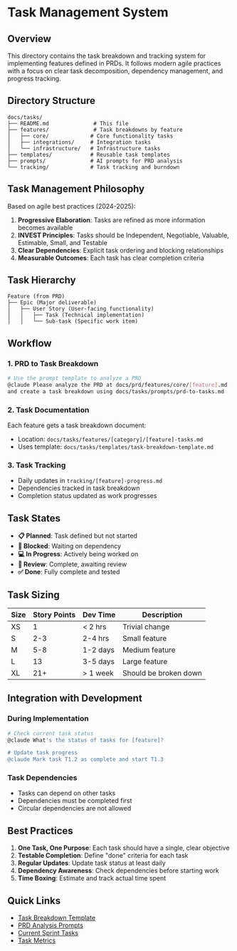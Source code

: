 # Task Management System

## Overview

This directory contains the task breakdown and tracking system for implementing features defined in PRDs. It follows modern agile practices with a focus on clear task decomposition, dependency management, and progress tracking.

## Directory Structure

```
docs/tasks/
├── README.md              # This file
├── features/              # Task breakdowns by feature
│   ├── core/             # Core functionality tasks
│   ├── integrations/     # Integration tasks
│   └── infrastructure/   # Infrastructure tasks
├── templates/            # Reusable task templates
├── prompts/              # AI prompts for PRD analysis
└── tracking/             # Task tracking and burndown
```

## Task Management Philosophy

Based on agile best practices (2024-2025):

1. **Progressive Elaboration**: Tasks are refined as more information becomes available
2. **INVEST Principles**: Tasks should be Independent, Negotiable, Valuable, Estimable, Small, and Testable
3. **Clear Dependencies**: Explicit task ordering and blocking relationships
4. **Measurable Outcomes**: Each task has clear completion criteria

## Task Hierarchy

```
Feature (from PRD)
├── Epic (Major deliverable)
│   ├── User Story (User-facing functionality)
│   │   ├── Task (Technical implementation)
│   │   └── Sub-task (Specific work item)
```

## Workflow

### 1. PRD to Task Breakdown
```bash
# Use the prompt template to analyze a PRD
@claude Please analyze the PRD at docs/prd/features/core/[feature].md 
and create a task breakdown using docs/tasks/prompts/prd-to-tasks.md
```

### 2. Task Documentation
Each feature gets a task breakdown document:
- Location: `docs/tasks/features/[category]/[feature]-tasks.md`
- Uses template: `docs/tasks/templates/task-breakdown-template.md`

### 3. Task Tracking
- Daily updates in `tracking/[feature]-progress.md`
- Dependencies tracked in task breakdown
- Completion status updated as work progresses

## Task States

- **📋 Planned**: Task defined but not started
- **🚧 Blocked**: Waiting on dependency
- **💻 In Progress**: Actively being worked on
- **👀 Review**: Complete, awaiting review
- **✅ Done**: Fully complete and tested

## Task Sizing

| Size | Story Points | Dev Time | Description |
|------|-------------|----------|-------------|
| XS   | 1           | < 2 hrs  | Trivial change |
| S    | 2-3         | 2-4 hrs  | Small feature |
| M    | 5-8         | 1-2 days | Medium feature |
| L    | 13          | 3-5 days | Large feature |
| XL   | 21+         | > 1 week | Should be broken down |

## Integration with Development

### During Implementation
```bash
# Check current task status
@claude What's the status of tasks for [feature]?

# Update task progress
@claude Mark task T1.2 as complete and start T1.3
```

### Task Dependencies
- Tasks can depend on other tasks
- Dependencies must be completed first
- Circular dependencies are not allowed

## Best Practices

1. **One Task, One Purpose**: Each task should have a single, clear objective
2. **Testable Completion**: Define "done" criteria for each task
3. **Regular Updates**: Update task status at least daily
4. **Dependency Awareness**: Check dependencies before starting work
5. **Time Boxing**: Estimate and track actual time spent

## Quick Links

- [Task Breakdown Template](templates/task-breakdown-template.md)
- [PRD Analysis Prompts](prompts/README.md)
- [Current Sprint Tasks](tracking/current-sprint.md)
- [Task Metrics](tracking/metrics.md)